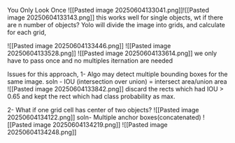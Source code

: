 You Only Look Once
![[Pasted image 20250604133041.png]]![[Pasted image 20250604133143.png]]
this works well for single objects, wt if there are n number of objects?
Yolo will divide the image into grids, and calculate for each grid,

![[Pasted image 20250604133446.png]]
![[Pasted image 20250604133528.png]]
![[Pasted image 20250604133614.png]]
we only have to pass once and no multiples iternation are needed

Issues for this approach,
1- Algo may detect multiple bounding boxes for the same image. 
soln - IOU (intersection over union) = intersect area/union area
![[Pasted image 20250604133842.png]]
discard the rects which had IOU > 0.65 and kept the rect which had class probability as max.

2- What if one grid cell has center of two objects?
![[Pasted image 20250604134122.png]]
soln- Multiple anchor boxes(concatenated)
![[Pasted image 20250604134219.png]]
![[Pasted image 20250604134248.png]]